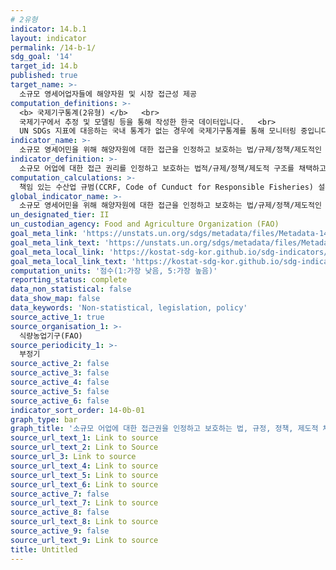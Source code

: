 ```yaml
---
# 2유형 
indicator: 14.b.1
layout: indicator
permalink: /14-b-1/
sdg_goal: '14'
target_id: 14.b
published: true
target_name: >-
  소규모 영세어업자들에 해양자원 및 시장 접근성 제공
computation_definitions: >-
  <b> 국제기구통계(2유형) </b>   <br>
  국제기구에서 추정 및 모델링 등을 통해 작성한 한국 데이터입니다.   <br>
  UN SDGs 지표에 대응하는 국내 통계가 없는 경우에 국제기구통계를 통해 모니터링 중입니다. 
indicator_name: >-
  소규모 영세어민을 위해 해양자원에 대한 접근을 인정하고 보호하는 법/규제/정책/제도적인 프레임워크의 국가별 적용 단계에서의 진척도
indicator_definition: >-
  소규모 어업에 대한 접근 권리를 인정하고 보호하는 법적/규제/정책/제도적 구조를 채택하고 시행하는 국가들의 진행 상황을 의미하며, 소규모 영세어민의 해양자원 접근성에 대한 국가들의 진전도를 평가함
computation_calculations: >-
  책임 있는 수산업 규범(CCRF, Code of Cunduct for Responsible Fisheries) 설문지를 통해 각 국가의 국가어업관리부를 중심으로 수집된 자료를 별도의 수정을 거치지 않고 활용
global_indicator_name: >-
  소규모 영세어민을 위해 해양자원에 대한 접근을 인정하고 보호하는 법/규제/정책/제도적인 프레임워크의 국가별 적용 단계에서의 진척도
un_designated_tier: II
un_custodian_agency: Food and Agriculture Organization (FAO)
goal_meta_link: 'https://unstats.un.org/sdgs/metadata/files/Metadata-14-0b-01.pdf'
goal_meta_link_text: 'https://unstats.un.org/sdgs/metadata/files/Metadata-14-0b-01.pdf'
goal_meta_local_link: 'https://kostat-sdg-kor.github.io/sdg-indicators/public/data/Metadata-14-0b-01_KOR.pdf'
goal_meta_local_link_text: 'https://kostat-sdg-kor.github.io/sdg-indicators/public/data/Metadata-14-0b-01_KOR.pdf'
computation_units: '점수(1:가장 낮음, 5:가장 높음)'
reporting_status: complete
data_non_statistical: false
data_show_map: false
data_keywords: 'Non-statistical, legislation, policy'
source_active_1: true
source_organisation_1: >-
  식량농업기구(FAO)
source_periodicity_1: >-
  부정기
source_active_2: false
source_active_3: false
source_active_4: false
source_active_5: false
source_active_6: false
indicator_sort_order: 14-0b-01
graph_type: bar
graph_title: '소규모 어업에 대한 접근권을 인정하고 보호하는 법, 규정, 정책, 제도적 체계를 적용한 정도에 있어서 국가들의 진전도'
source_url_text_1: Link to source
source_url_text_2: Link to Source
source_url_3: Link to source
source_url_text_4: Link to source
source_url_text_5: Link to source
source_url_text_6: Link to source
source_active_7: false
source_url_text_7: Link to source
source_active_8: false
source_url_text_8: Link to source
source_active_9: false
source_url_text_9: Link to source
title: Untitled
---
```

